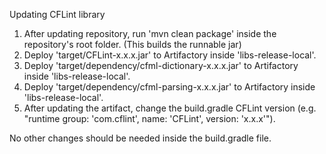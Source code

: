 Updating CFLint library

1. After updating repository, run 'mvn clean package' inside the repository's root folder. (This builds the runnable jar)
2. Deploy 'target/CFLint-x.x.x.jar' to Artifactory inside 'libs-release-local'.
3. Deploy 'target/dependency/cfml-dictionary-x.x.x.jar' to Artifactory inside 'libs-release-local'.
4. Deploy 'target/dependency/cfml-parsing-x.x.x.jar' to Artifactory inside 'libs-release-local'.
5. After updating the artifact, change the build.gradle CFLint version 
	(e.g. "runtime group: 'com.cflint', name: 'CFLint', version: 'x.x.x'").

No other changes should be needed inside the build.gradle file.